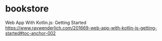 # bookstore
Web App With Kotlin.js: Getting Started   https://www.raywenderlich.com/201669-web-app-with-kotlin-js-getting-started#toc-anchor-002
